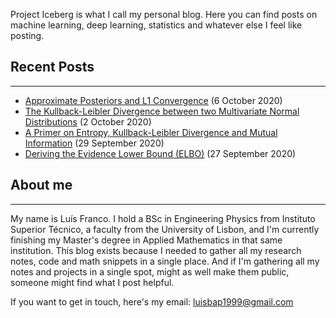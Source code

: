 Project Iceberg is what I call my personal blog. Here you can find posts on machine learning, deep learning, statistics and whatever else I feel like posting.


## Recent Posts
---

* [Approximate Posteriors and L1 Convergence](./posts/bayes_risk.html) (6 October 2020)
* [The Kullback-Leibler Divergence between two Multivariate Normal Distributions](./posts/kl_divergence_gaussians.html) (2 October 2020)
* [A Primer on Entropy, Kullback-Leibler Divergence and Mutual Information](./posts/primer_info_theory.html) (29 September 2020)
* [Deriving the Evidence Lower Bound (ELBO)](./posts/elbo_derivation.html) (27 September 2020)


## About me
---
My name is Luís Franco. I hold a BSc in Engineering Physics from Instituto Superior Técnico, a faculty from the University of Lisbon, and I'm currently finishing my Master's degree in Applied Mathematics in that same institution. This blog exists because I needed to gather all my research notes, code and math snippets in a single place. And if I'm gathering all my notes and projects in a single spot, might as well make them public, someone might find what I post helpful.

If you want to get in touch, here's my email: luisbap1999@gmail.com